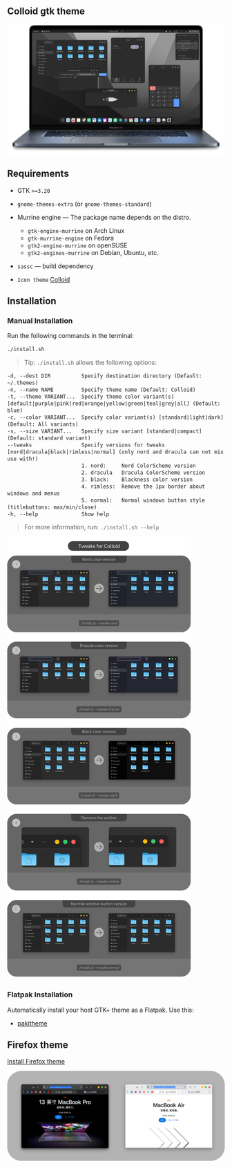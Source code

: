 ## Colloid gtk theme

![Colloid](colloid.png?raw=true)

## Requirements

- GTK `>=3.20`
- `gnome-themes-extra` (or `gnome-themes-standard`)
- Murrine engine — The package name depends on the distro.
  - `gtk-engine-murrine` on Arch Linux
  - `gtk-murrine-engine` on Fedora
  - `gtk2-engine-murrine` on openSUSE
  - `gtk2-engines-murrine` on Debian, Ubuntu, etc.
- `sassc` — build dependency

- `Icon theme` [Colloid](https://github.com/vinceliuice/Colloid-icon-theme)

## Installation

### Manual Installation

Run the following commands in the terminal:

```sh
./install.sh
```

> Tip: `./install.sh` allows the following options:

```
-d, --dest DIR          Specify destination directory (Default: ~/.themes)
-n, --name NAME         Specify theme name (Default: Colloid)
-t, --theme VARIANT...  Specify theme color variant(s) [default|purple|pink|red|orange|yellow|green|teal|grey|all] (Default: blue)
-c, --color VARIANT...  Specify color variant(s) [standard|light|dark] (Default: All variants)
-s, --size VARIANT...   Specify size variant [standard|compact] (Default: standard variant)
--tweaks                Specify versions for tweaks [nord|dracula|black|rimless|normal] (only nord and dracula can not mix use with!)
                        1. nord:     Nord ColorScheme version
                        2. dracula   Dracula ColorScheme version
                        3. black:    Blackness color version
                        4. rimless:  Remove the 1px border about windows and menus
                        5. normal:   Normal windows button style (titlebuttons: max/min/close)
-h, --help              Show help
```

> For more information, run: `./install.sh --help`

![tweaks](tweaks.png?raw=true)

### Flatpak Installation

Automatically install your host GTK+ theme as a Flatpak. Use this:

- [pakitheme](https://github.com/refi64/pakitheme)

## Firefox theme
[Install Firefox theme](src/other/firefox)

![01](src/other/firefox/screenshot.png?raw=true)
